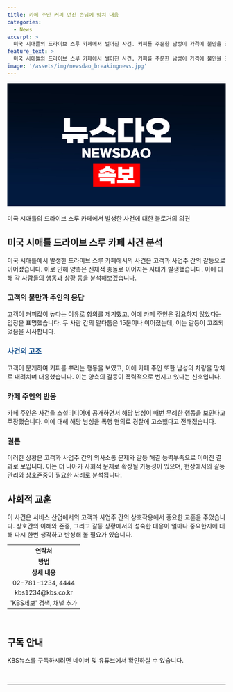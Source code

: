 ```yaml
---
title: 카페 주인 커피 던진 손님에 망치 대응
categories:
  - News
excerpt: >
  미국 시애틀의 드라이브 스루 카페에서 벌어진 사건. 커피를 주문한 남성이 가격에 불만을 표시하자 주인과 말다툼이 시작되고 15분간 계속된 끝에 남성이 커피를 뿌리고, 주인은 차량 유리를 망치로 치는 사건. 주인은 사건을 소셜미디어에 공개하고, 남성은 단골손님이었다며 폭행 혐의로 고소했다고 전했다. 이 사건은 논란을 빚고 있다. (150자)
feature_text: >
  미국 시애틀의 드라이브 스루 카페에서 벌어진 사건. 커피를 주문한 남성이 가격에 불만을 표시하자 주인과 말다툼이 시작되고 15분간 계속된 끝에 남성이 커피를 뿌리고, 주인은 차량 유리를 망치로 치는 사건. 주인은 사건을 소셜미디어에 공개하고, 남성은 단골손님이었다며 폭행 혐의로 고소했다고 전했다. 이 사건은 논란을 빚고 있다. (150자)
image: '/assets/img/newsdao_breakingnews.jpg'
---
```


<p><img src="/assets/img/newsdao_breakingnews.jpg" alt="implanttips 속보" /></p>

<p>미국 시애틀의 드라이브 스루 카페에서 발생한 사건에 대한 블로거의 의견</p>

<h2 data-ke-size="size26">미국 시애틀 드라이브 스루 카페 사건 분석</h2>

<p data-ke-size="size16">미국 시애틀에서 발생한 드라이브 스루 카페에서의 사건은 고객과 사업주 간의 갈등으로 이어졌습니다. 이로 인해 양측은 신체적 충돌로 이어지는 사태가 발생했습니다. 이에 대해 각 사람들의 행동과 상황 등을 분석해보겠습니다.</p>

<h3>고객의 불만과 주인의 응답</h3>

<p data-ke-size="size16">고객이 커피값이 높다는 이유로 항의를 제기했고, 이에 카페 주인은 강요하지 않았다는 입장을 표명했습니다. 두 사람 간의 말다툼은 15분이나 이어졌는데, 이는 갈등이 고조되었음을 시사합니다.</p>

<h3><b><span style="color: #1a5490;">사건의 고조</span></b></h3>

<p data-ke-size="size16">고객이 분개하여 커피를 뿌리는 행동을 보였고, 이에 카페 주인 또한 남성의 차량을 망치로 내려치며 대응했습니다. 이는 양측의 갈등이 폭력적으로 번지고 있다는 신호입니다.</p>

<h3>카페 주인의 반응</h3>

<p data-ke-size="size16">카페 주인은 사건을 소셜미디어에 공개하면서 해당 남성이 매번 무례한 행동을 보인다고 주장했습니다. 이에 대해 해당 남성을 폭행 혐의로 경찰에 고소했다고 전해졌습니다.</p>

<h3>결론</h3>

<p data-ke-size="size16">이러한 상황은 고객과 사업주 간의 의사소통 문제와 갈등 해결 능력부족으로 이어진 결과로 보입니다. 이는 더 나아가 사회적 문제로 확장될 가능성이 있으며, 현장에서의 갈등 관리와 상호존중이 필요한 사례로 분석됩니다.</p>

<h2 data-ke-size="size26">사회적 교훈</h2>

<p data-ke-size="size16">이 사건은 서비스 산업에서의 고객과 사업주 간의 상호작용에서 중요한 교훈을 주었습니다. 상호간의 이해와 존중, 그리고 갈등 상황에서의 성숙한 대응이 얼마나 중요한지에 대해 다시 한번 생각하고 반성해 볼 필요가 있습니다.</p>

<table>
<tbody>
<tr>
<td style="text-align: center; height: 17px;"><b>연락처</b></td>
</tr>
<tr>
<td style="text-align: center; height: 17px;"><b>방법</b></td>
</tr>
<tr>
<td style="text-align: center; height: 17px;"><b>상세 내용</b></td>
</tr>
<tr>
<td style="text-align: center; height: 17px;">02-781-1234, 4444</td>
</tr>
<tr>
<td style="text-align: center; height: 17px;">kbs1234@kbs.co.kr</td>
</tr>
<tr>
<td style="text-align: center; height: 17px;">'KBS제보' 검색, 채널 추가</td>
</tr>
</tbody>
</table>

<p data-ke-size="size16">&nbsp;</p>

<h2 data-ke-size="size26">구독 안내</h2>

<p data-ke-size="size16">KBS뉴스를 구독하시려면 네이버 및 유튜브에서 확인하실 수 있습니다.</p>

<p data-ke-size="size16">&nbsp;</p>

<hr>

<p data-ke-size="size16">&nbsp;</p>

